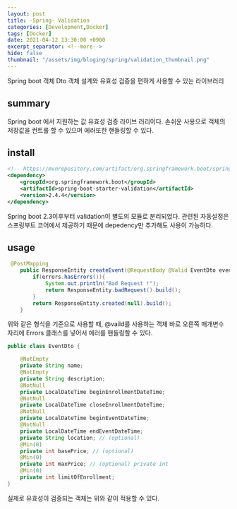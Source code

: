 ```yaml
---
layout: post
title: -Spring- Validation
categories: [Development,Docker]
tags: [Docker]
date: 2021-04-12 13:30:00 +0900
excerpt_separator: <!--more-->
hide: false
thumbnail: "/assets/img/bloging/spring/validation_thumbnail.png"
---
```


Spring boot 객체 Dto 객체 설계와 유효성 검증을 편하게 사용할 수 있는 라이브러리

<!--more-->

## summary

 Spring boot 에서 지원하는 값 유효성 검증 라이브 러리이다. 손쉬운 사용으로 객체의 저장값을 컨트롤 할 수 있으며 에러또한 핸들링할 수 있다.



## install

```xml
<!-- https://mvnrepository.com/artifact/org.springframework.boot/spring-boot-starter-validation -->
<dependency>
    <groupId>org.springframework.boot</groupId>
    <artifactId>spring-boot-starter-validation</artifactId>
    <version>2.4.4</version>
</dependency>

```

Spring boot 2.3이후부터 validation이 별도의 모듈로 분리되었다. 관련된 자동설정은 스프링부트 코어에서 제공하기 때문에 depedency만 추가해도 사용이 가능하다.



## usage

```java
 @PostMapping
    public ResponseEntity createEvent(@RequestBody @Valid EventDto eventDto, Errors errors){
        if(errors.hasErrors()){
            System.out.println("Bad Request !");
            return ResponseEntity.badRequest().build();
        }
        return ResponseEntity.created(null).build();
    }
```

위와 같은 형식을 기준으로 사용할 때, @vaild를 사용하는 객체 바로 오른쪽 매개변수 자리에 Errors 클래스를 넣어서  에러를 핸들링할 수 있다.

```java
public class EventDto {

    @NotEmpty
    private String name;
    @NotEmpty
    private String description;
    @NotNull
    private LocalDateTime beginEnrollmentDateTime;
    @NotNull
    private LocalDateTime closeEnrollmentDateTime;
    @NotNull
    private LocalDateTime beginEventDateTime;
    @NotNull
    private LocalDateTime endEventDateTime;
    private String location; // (optional)
    @Min(0)
    private int basePrice; // (optional)
    @Min(0)
    private int maxPrice; // (optional) private int
    @Min(0)
    private int limitOfEnrollment;
}
```

실제로 유효성이 검증되는 객체는 위와 같이 적용할 수 있다.
